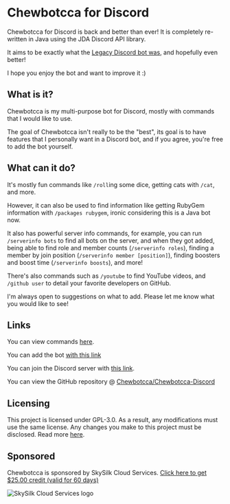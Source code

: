 # Chewbotcca for Discord

Chewbotcca for Discord is back and better than ever!
It is completely re-written in Java using the JDA Discord API library.

It aims to be exactly what the [Legacy Discord bot was](https://github.com/Chewbotcca/Discord-Legacy), and hopefully even better!

I hope you enjoy the bot and want to improve it :)

## What is it?

Chewbotcca is my multi-purpose bot for Discord, mostly with commands that I would like to use.

The goal of Chewbotcca isn't really to be the "best", its goal is to have features that I personally want in a Discord bot, and if you agree, you're free to add the bot yourself.

## What can it do?

It's mostly fun commands like `/roll`ing some dice, getting cats with `/cat`, and more.

However, it can also be used to find information like getting RubyGem information with `/packages rubygem`, ironic considering this is a Java bot now.

It also has powerful server info commands,
for example, you can run `/serverinfo bots` to find all bots on the server, and when they got added,
being able to find role and member counts (`/serverinfo roles`),
finding a member by join position (`/serverinfo member [position]`),
finding boosters and boost time (`/serverinfo boosts`),
and more!

There's also commands such as `/youtube` to find YouTube videos,
and `/github user` to detail your favorite developers on GitHub.

I'm always open to suggestions on what to add. Please let me know what you would like to see!

## Links

You can view commands [here](https://help.chew.pro/bots/discord/chewbotcca/commands/).

You can add the
bot [with this link](https://discord.com/api/oauth2/authorize?client_id=604362556668248095&permissions=939879492&scope=bot%20applications.commands)

You can join the Discord server with [this link](https://discord.gg/UjxQ3Bh).

You can view the GitHub repository @ [Chewbotcca/Chewbotcca-Discord](https://github.com/Chewbotcca/Chewbotcca-Discord)

## Licensing

This project is licensed under GPL-3.0. As a result, any modifications must use the same license. Any changes you make to this project must be disclosed. Read more [here](https://choosealicense.com/licenses/gpl-3.0/).

## Sponsored

Chewbotcca is sponsored by SkySilk Cloud Services. [Click here to get $25.00 credit (valid for 60 days)](https://www.skysilk.com/ref/4PRQpuQraD?utm_source=Sponsorship&utm_medium=Discord&utm_campaign=Chewbotcca)

![SkySilk Cloud Services logo](https://www.skysilk.com/res/default/default/public/images/layout/logo/logo-inversed-blue.svg?v=6)
